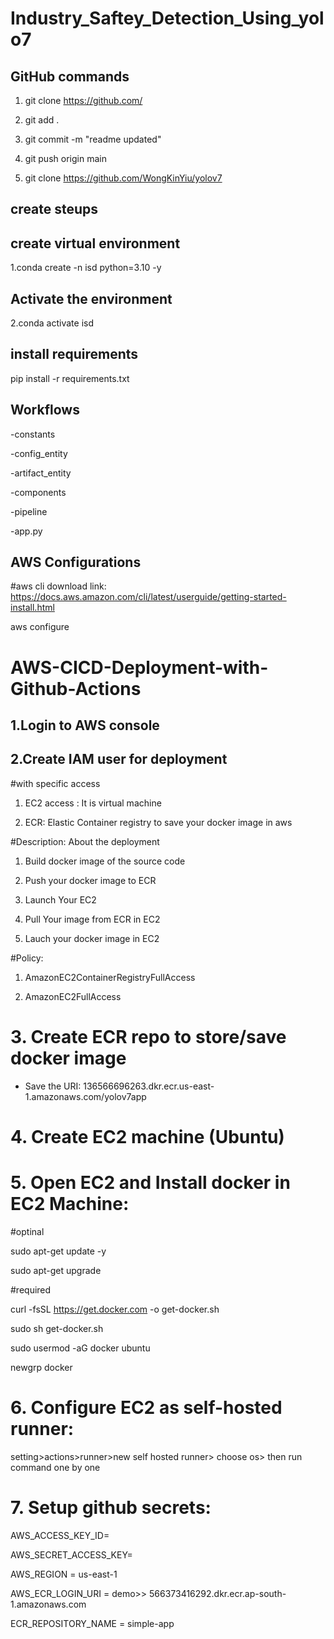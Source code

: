 # Industry_Saftey_Detection_Using_yolo7

## GitHub commands

1. git clone https://github.com/

2. git add .

3. git commit -m "readme updated"

4. git push origin main

5. git clone https://github.com/WongKinYiu/yolov7


## create steups

## create virtual environment

1.conda create -n isd python=3.10 -y


## Activate the environment 

2.conda activate isd

## install requirements

pip install -r requirements.txt

## Workflows

-constants

-config_entity

-artifact_entity

-components

-pipeline

-app.py


## AWS Configurations


#aws cli download link: https://docs.aws.amazon.com/cli/latest/userguide/getting-started-install.html

aws configure

# AWS-CICD-Deployment-with-Github-Actions

## 1.Login to AWS console

## 2.Create IAM user for deployment

#with specific access

1. EC2 access : It is virtual machine

2. ECR: Elastic Container registry to save your docker image in aws


#Description: About the deployment

1. Build docker image of the source code

2. Push your docker image to ECR

3. Launch Your EC2 

4. Pull Your image from ECR in EC2

5. Lauch your docker image in EC2

#Policy:

1. AmazonEC2ContainerRegistryFullAccess

2. AmazonEC2FullAccess

# 3. Create ECR repo to store/save docker image

- Save the URI: 136566696263.dkr.ecr.us-east-1.amazonaws.com/yolov7app

# 4. Create EC2 machine (Ubuntu)

# 5. Open EC2 and Install docker in EC2 Machine:

#optinal

sudo apt-get update -y

sudo apt-get upgrade

#required

curl -fsSL https://get.docker.com -o get-docker.sh

sudo sh get-docker.sh

sudo usermod -aG docker ubuntu

newgrp docker

# 6. Configure EC2 as self-hosted runner:

setting>actions>runner>new self hosted runner> choose os> then run command one by one

# 7. Setup github secrets:

AWS_ACCESS_KEY_ID=

AWS_SECRET_ACCESS_KEY=

AWS_REGION = us-east-1

AWS_ECR_LOGIN_URI = demo>>  566373416292.dkr.ecr.ap-south-1.amazonaws.com

ECR_REPOSITORY_NAME = simple-app